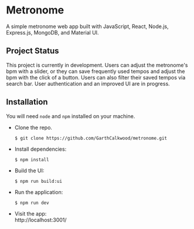# Metronome
A simple metronome web app built with JavaScript, React, Node.js, Express.js, MongoDB, and Material UI.

## Project Status
This project is currently in development. Users can adjust the metronome's bpm with a slider, or they can save frequently used tempos and adjust the bpm with the click of a button. Users can also filter their saved tempos via search bar. User authentication and an improved UI are in progress.

## Installation
You will need `node` and `npm` installed on your machine. 

* Clone the repo.
  ```bash
  $ git clone https://github.com/GarthCalkwood/metronome.git
  ```

* Install dependencies:
  ```
  $ npm install
  ```  
  
* Build the UI:
  ```
  $ npm run build:ui
  ```  

* Run the application:
  ```
  $ npm run dev
  ```
  
* Visit the app: <br>
  http://localhost:3001/